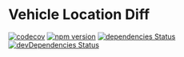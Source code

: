 # Vehicle Location Diff


[![codecov](https://codecov.io/gh/manniwatch/manniwatch/branch/master/graph/badge.svg?flag=VehicleLocationDiff)](https://codecov.io/gh/manniwatch/manniwatch/tree/master/packages/vehicle-location-diff) [![npm version](https://badge.fury.io/js/%40manniwatch%2Fvehicle-location-diff.svg)](https://badge.fury.io/js/%40manniwatch%2Fvehicle-location-diff) [![dependencies Status](https://david-dm.org/manniwatch/manniwatch/status.svg?path=packages/vehicle-location-diff)](https://david-dm.org/manniwatch/manniwatch?path=packages/vehicle-location-diff) [![devDependencies Status](https://david-dm.org/manniwatch/manniwatch/dev-status.svg?path=packages/vehicle-location-diff)](https://david-dm.org/manniwatch/manniwatch?path=packages/vehicle-location-diff&type=dev)
